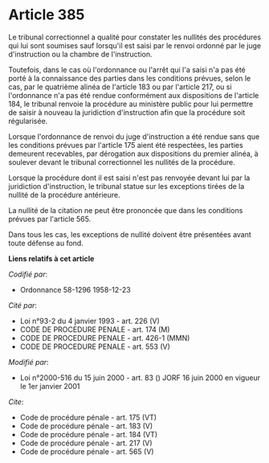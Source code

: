 # Article 385

Le tribunal correctionnel a qualité pour constater les nullités des procédures qui lui sont soumises sauf lorsqu'il est saisi
par le renvoi ordonné par le juge d'instruction ou la chambre de l'instruction. 

Toutefois, dans le cas où l'ordonnance ou l'arrêt qui l'a saisi n'a pas été porté à la connaissance des parties dans les
conditions prévues, selon le cas, par le quatrième alinéa de l'article 183 ou par l'article 217, ou si l'ordonnance n'a pas
été rendue conformément aux dispositions de l'article 184, le tribunal renvoie la procédure au ministère public pour lui
permettre de saisir à nouveau la juridiction d'instruction afin que la procédure soit régularisée. 

Lorsque l'ordonnance de renvoi du juge d'instruction a été rendue sans que les conditions prévues par l'article 175 aient été
respectées, les parties demeurent recevables, par dérogation aux dispositions du premier alinéa, à soulever devant le
tribunal correctionnel les nullités de la procédure. 

Lorsque la procédure dont il est saisi n'est pas renvoyée devant lui par la juridiction d'instruction, le tribunal statue sur
les exceptions tirées de la nullité de la procédure antérieure. 

La nullité de la citation ne peut être prononcée que dans les conditions prévues par l'article 565. 

Dans tous les cas, les exceptions de nullité doivent être présentées avant toute défense au fond.

**Liens relatifs à cet article**

_Codifié par_:

  - Ordonnance 58-1296 1958-12-23

_Cité par_:

  - Loi n°93-2 du 4 janvier 1993 - art. 226 (V)
  - CODE DE PROCEDURE PENALE - art. 174 (M)
  - CODE DE PROCEDURE PENALE - art. 426-1 (MMN)
  - CODE DE PROCEDURE PENALE - art. 553 (V)

_Modifié par_:

  - Loi n°2000-516 du 15 juin 2000 - art. 83 () JORF 16 juin 2000 en vigueur le 1er janvier 2001

_Cite_:

  - Code de procédure pénale - art. 175 (VT)
  - Code de procédure pénale - art. 183 (V)
  - Code de procédure pénale - art. 184 (VT)
  - Code de procédure pénale - art. 217 (V)
  - Code de procédure pénale - art. 565 (V)
